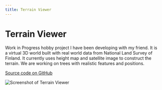 ```yaml
---
title: Terrain Viewer
---
```


# Terrain Viewer

Work in Progress hobby project I have been developing with my friend. It is a
virtual 3D world built with real world data from National Land Survey of
Finland. It currently uses height map and satellite image to construct the
terrain. We are working on trees with realistic features and positions.

[Source code on GitHub](https://github.com/zambabee1/terrain-viewer)

![Screenshot of Terrain Viewer](/images/terrain-viewer.png)
